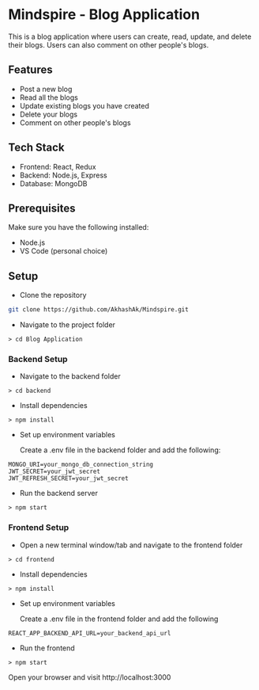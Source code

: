 # Mindspire - Blog Application

This is a blog application where users can create, read, update, and delete their blogs. Users can also comment on other people's blogs.

## Features

- Post a new blog
- Read all the blogs
- Update existing blogs you have created
- Delete your blogs
- Comment on other people's blogs

## Tech Stack

- Frontend: React, Redux
- Backend: Node.js, Express
- Database: MongoDB

## Prerequisites

Make sure you have the following installed:

- Node.js
- VS Code (personal choice)

## Setup

- Clone the repository

```bash
git clone https://github.com/AkhashAk/Mindspire.git
```

- Navigate to the project folder

```
> cd Blog Application
```

### Backend Setup

- Navigate to the backend folder

```
> cd backend
```

- Install dependencies

```
> npm install
```

- Set up environment variables

  Create a .env file in the backend folder and add the following:

```
MONGO_URI=your_mongo_db_connection_string
JWT_SECRET=your_jwt_secret
JWT_REFRESH_SECRET=your_jwt_secret
```

- Run the backend server

```
> npm start
```

### Frontend Setup

- Open a new terminal window/tab and navigate to the frontend folder

```
> cd frontend
```

- Install dependencies

```
> npm install
```

- Set up environment variables

  Create a .env file in the frontend folder and add the following

```
REACT_APP_BACKEND_API_URL=your_backend_api_url
```

- Run the frontend

```
> npm start
```

Open your browser and visit http://localhost:3000
